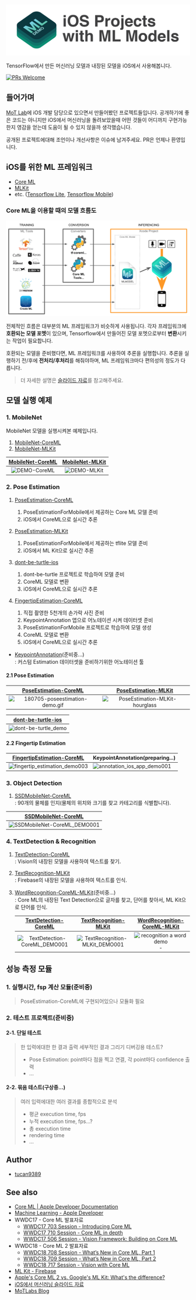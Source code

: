 ![iOS-Projects-with-ML-Models-Logo](Resource/iOS-Projects-with-ML-Models-Logo@3x.png)

TensorFlow에서 만든 머신러닝 모델과 내장된 모델을 iOS에서 사용해봅니다.

[![PRs Welcome](https://img.shields.io/badge/PRs-welcome-brightgreen.svg?style=flat-square)](http://makeapullrequest.com)

## 들어가며

[MoT Lab](https://motlabs.github.io/)에 iOS 개발 담당으로 있으면서 만들어봤던 프로젝트들입니다. 공개하기에 좋은 코드는 아니지만 iOS에서 머신러닝을 돌려보았을때 어떤 것들이 어디까지 구현가능한지 영감을 얻는데 도움이 될 수 있지 않을까 생각했습니다.

공개된 프로젝트에대해 조언이나 개선사항은 이슈에 남겨주세요. PR은 언제나 환영입니다.

## iOS를 위한 ML 프레임워크

- [Core ML](https://developer.apple.com/documentation/coreml)
- [MLKit](https://developers.google.com/ml-kit/)
- etc. ([Tensorflow Lite](https://www.tensorflow.org/mobile/tflite/), [Tensorflow Mobile](https://www.tensorflow.org/mobile/))

### Core ML을 이용할 때의 모델 흐름도

[![flow of model when using coreml](Resource/flow_of_model_when_using_coreml.png?raw=true)](https://docs.google.com/presentation/d/1wA_PAjllpLLcFPuZcERYbQlPe1Ipb-bzIZinZg3zXkg/edit?usp=sharing)

전체적인 흐름은 대부분의 ML 프레임워크가 비슷하게 사용됩니다. 각자 프레임워크에 **호환되는 모델 포멧**이 있으며, Tensorflow에서 만들어진 모델 포멧으로부터 **변환**시키는 작업이 필요합니다.

호환되는 모델을 준비했다면, ML 프레임워크를 사용하여 추론을 실행합니다. 추론을 실행하기 전/후에 **전처리/후처리**를 해줘야하며, ML 프레임워크마다 편의성의 정도가 다릅니다.

> 더 자세한 설명은 [슬라이드 자료](https://docs.google.com/presentation/d/1wA_PAjllpLLcFPuZcERYbQlPe1Ipb-bzIZinZg3zXkg/edit?usp=sharing)를 참고해주세요.

## 모델 실행 예제

### 1. MobileNet

MobileNet 모델을 실행시켜본 예제입니다.

1. [MobileNet-CoreML](https://github.com/tucan9389/MobileNetApp-CoreML)
2. [MobileNet-MLKit](https://github.com/tucan9389/MobileNetApp-MLKit)

|                    [MobileNet-CoreML](https://github.com/tucan9389/MobileNetApp-CoreML)                    |                    [MobileNet-MLKit](https://github.com/tucan9389/MobileNetApp-MLKit)                     |
| :----------------------------------------------------------: | :----------------------------------------------------------: |
| ![DEMO-CoreML](https://github.com/tucan9389/MobileNetApp-CoreML/blob/master/resource/MobileNet-CoreML-DEMO.gif?raw=true) | ![DEMO-MLKit](https://github.com/tucan9389/MobileNetApp-MLKit/blob/master/resource/MobileNet-MLKit-DEMO.gif?raw=true) |

### 2. Pose Estimation

1. [PoseEstimation-CoreML](https://github.com/tucan9389/PoseEstimation-CoreML)
   1. PoseEstimationForMobile에서 제공하는 Core ML 모델 준비
   2. iOS에서 CoreML으로 실시간 추론
2. [PoseEstimation-MLKit](https://github.com/tucan9389/PoseEstimation-MLKit)
   1. PoseEstimationForMobile에서 제공하는 tflite 모델 준비
   2. iOS에서 ML Kit으로 실시간 추론

3. [dont-be-turtle-ios](https://github.com/motlabs/dont-be-turtle-ios)
   1. dont-be-turtle 프로젝트로 학습하여 모델 준비
   2. CoreML 모델로 변환
   3. iOS에서 CoreML으로 실시간 추론

4. [FingertipEstimation-CoreML](https://github.com/tucan9389/FingertipEstimation-CoreML)
   1. 직접 촬영한 5천개의 손가락 사진 준비
   2. KeypointAnnotation 앱으로 어노테이션 시켜 데이터셋 준비
   3. PoseEstimationForMobile 프로젝트로 학습하여 모델 생성
   4. CoreML 모델로 변환
   5. iOS에서 CoreML으로 실시간 추론

- [KeypointAnnotation](https://github.com/tucan9389/KeypointAnnotation)(준비중...)<br>
  : 커스텀 Estimation 데이터셋을 준비하기위한 어노테이션 툴

#### 2.1 Pose Estimation

|                    [PoseEstimation-CoreML](https://github.com/tucan9389/PoseEstimation-CoreML)                     |                     [PoseEstimation-MLKit](https://github.com/tucan9389/PoseEstimation-MLKit)                     |
| :----------------------------------------------------------: | :----------------------------------------------------------: |
| ![180705-poseestimation-demo.gif](Resource/180801-poseestimation-demo.gif) | ![PoseEstimation-MLKit-hourglass](Resource/PoseEstimation-MLKit-hourglass.gif) |

| [dont-be-turtle-ios](https://github.com/motlabs/dont-be-turtle-ios)                                           |
| ------------------------------------------------------------ |
| ![dont-be-turtle_demo](Resource/dont-be-turtle_demo_004.gif) |

#### 2.2 Fingertip Estimation

| [FingertipEstimation-CoreML](https://github.com/tucan9389/FingertipEstimation-CoreML)                                   | KeypointAnnotation(preparing...)                             |
| ------------------------------------------------------------ | ------------------------------------------------------------ |
| ![fingertip_estimation_demo003](Resource/fingertip_estimation_demo003.gif) | ![annotation_ios_app_demo001](Resource/annotation_ios_app_demo001.gif) |

### 3. Object Detection

1. [SSDMobileNet-CoreML](https://github.com/tucan9389/SSDMobileNet-CoreML)<br>: 90개의 물체를 인지(물체의 위치와 크기를 찾고 카테고리를 식별합니다).

| [SSDMobileNet-CoreML](https://github.com/tucan9389/SSDMobileNet-CoreML)                                          |
| ------------------------------------------------------------ |
| ![SSDMobileNet-CoreML_DEMO001](Resource/SSDMobileNet-CoreML_DEMO001.gif) |

### 4. TextDetection & Recognition

1. [TextDetection-CoreML](https://github.com/tucan9389/TextDetection-CoreML)<br>: Vision의 내장된 모델을 사용하여 텍스트를 찾기.
2. [TextRecognition-MLKit](https://github.com/tucan9389/TextRecognition-MLKit)<br>: Firebase의 내장된 모델을 사용하여 텍스트를 인식.
3. [WordRecognition-CoreML-MLKit](https://github.com/tucan9389/WordRecognition-CoreML-MLKit)(준비중...)<br>
   : Core ML의 내장된 Text Detection으로 글자를 찾고, 단어를 찾아서, ML Kit으로 단어를 인식.

   | [TextDetection-CoreML](https://github.com/tucan9389/TextDetection-CoreML) | [TextRecognition-MLKit](https://github.com/tucan9389/TextRecognition-MLKit) | [WordRecognition-CoreML-MLKit](https://github.com/tucan9389/WordRecognition-CoreML-MLKit) |
   | :----------------------------------------------------------: | :----------------------------------------------------------: | :----------------------------------------------------------: |
   | ![TextDetection-CoreML_DEMO001](Resource/TextDetection-CoreML_DEMO001.gif) | ![TextRecognition-MLKit_DEMO001](Resource/TextRecognition-MLKit_DEMO001.gif) | ![recognition a word demo](Resource/recognition_a_word_demo002.gif)- |



## 성능 측정 모듈

### 1. 실행시간, fsp 계산 모듈(준비중)

> PoseEstimation-CoreML에 구현되어있으나 모듈화 필요

### 2. 테스트 프로젝트(준비중)

#### 2-1. 단일 테스트

> 한 입력에대한 한 결과 출력
> 세부적인 결과 그리기
> 디버깅용 테스트?
>
> - Pose Estimation: point마다 점을 찍고 연결, 각 point마다 confidence 출력
> - ...

#### 2-2. 묶음 테스트(구상중...)

> 여러 입력에대한 여러 결과를 종합적으로 분석
>
> - 평균 execution time, fps
> - 누적 execution time, fps...?
> - 총 execution time
> - rendering time
> - ...

## Author

- [tucan9389](https://github.com/tucan9389)

## See also

- [Core ML | Apple Developer Documentation](https://developer.apple.com/documentation/coreml)
- [Machine Learning - Apple Developer](https://developer.apple.com/machine-learning/)
- WWDC17 - Core ML 발표자료
  - [WWDC17 703 Session - Introducing Core ML](https://developer.apple.com/videos/play/wwdc2017/703/)
  - [WWDC17 710 Session - Core ML in depth](https://developer.apple.com/videos/play/wwdc2017/710/)
  - [WWDC17 506 Session - Vision Framework: Building on Core ML](https://developer.apple.com/videos/play/wwdc2017/506)
- WWDC18 - Core ML 2 발표자료
  - [WWDC18 708 Session - What’s New in Core ML, Part 1](https://developer.apple.com/videos/play/wwdc2018/708/)
  - [WWDC18 709 Session - What’s New in Core ML, Part 2](https://developer.apple.com/videos/play/wwdc2018/709/)
  - [WWDC18 717 Session - Vision with Core ML](https://developer.apple.com/videos/play/wwdc2018/717/)
- [ML Kit - Firebase](https://developers.google.com/ml-kit/)
- [Apple's Core ML 2 vs. Google's ML Kit: What's the difference?](https://venturebeat.com/2018/06/05/apples-core-ml-2-vs-googles-ml-kit-whats-the-difference/)
- [iOS에서 머신러닝 슬라이드 자료](https://docs.google.com/presentation/d/1wA_PAjllpLLcFPuZcERYbQlPe1Ipb-bzIZinZg3zXkg/edit?usp=sharing)
- [MoTLabs Blog](https://motlabs.github.io/)
